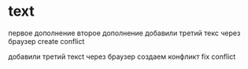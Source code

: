 # text
первое дополнение
второе дополнение
добавили третий текс через браузер create conflict

добавили третий тексt через браузер создаем конфликт
fix conflict


